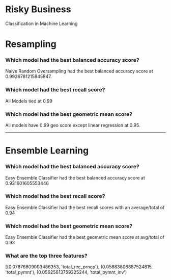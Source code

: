 # Risky Business
Classification in Machine Learning

# Resampling 

### Which model had the best balanced accuracy score?
Naive Random Oversampling had the best balanced accuracy score at 0.9936781215845847.

### Which model had the best recall score?
All Models tied at 0.99

### Which model had the best geometric mean score?
All models have 0.99 geo score except linear regression at 0.95.

-----------------------------------------------------------------

# Ensemble Learning

### Which model had the best balanced accuracy score?
Easy Ensemble Classifier had the best balanced accuracy score at 0.931601605553446

### Which model had the best recall score?
Easy Ensemble Classifier had the best recall scores with an average/total of 0.94

### Which model had the best geometric mean score?
Easy Ensemble Classifier had the best geometric mean score at avg/total of 0.93

### What are the top three features?
[(0.07876809003486353, 'total_rec_prncp'), (0.05883806887524815, 'total_pymnt'), (0.05625613759225244, 'total_pymnt_inv')
